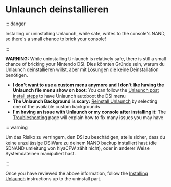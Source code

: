 # Unlaunch deinstallieren

::: danger

Installing or uninstalling Unlaunch, while safe, writes to the console's NAND, so there's a small chance to brick your console!

:::

**WARNING:** While uninstalling Unlaunch is relatively safe, there is still a small chance of bricking your Nintendo DSi. Dies könnten Gründe sein, warum du Unlaunch deinstallieren willst, aber mit Lösungen die keine Deinstallation benötigen.

- **I don't want to use a custom menu anymore and I don't like having the Unlaunch file menu show on boot:** You can follow the [Unlaunch post install steps](installing-unlaunch.html#section-iv-post-unlaunch-configuration) to have Unlaunch autoboot the DSi menu
- **The Unlaunch Background is scary:** [Reinstall Unlaunch](installing-unlaunch.html) by selecting one of the available custom backgrounds
- **I'm having an issue with Unlaunch or my console after installing it:** The [Troubleshooting](troubleshooting.html#unlaunch) page will explain how to fix many issues you may have

::: warning

Um das Risiko zu verringern, den DSi zu beschädigen, stelle sicher, dass du keine unzulässige DSiWare zu deinem NAND backup installiert hast (die SDNAND umleitung von hiyaCFW zählt nicht), oder in anderer Weise Systemdateinen manipuliert hast.

:::

Once you have reviewed the above information, follow the [Installing Unlaunch](installing-unlaunch.html) instructions up to the uninstall part.
